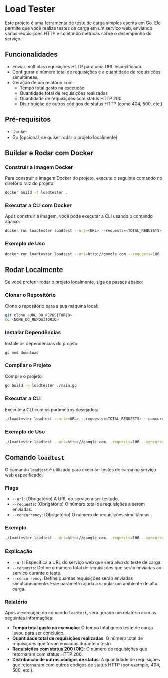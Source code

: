 # Load Tester

Este projeto é uma ferramenta de teste de carga simples escrita em Go. Ele permite que você realize testes de carga em um serviço web, enviando várias requisições HTTP e coletando métricas sobre o desempenho do serviço.

## Funcionalidades

-   Enviar múltiplas requisições HTTP para uma URL especificada.
-   Configurar o número total de requisições e a quantidade de requisições simultâneas.
-   Geração de um relatório com:
    -   Tempo total gasto na execução
    -   Quantidade total de requisições realizadas
    -   Quantidade de requisições com status HTTP 200
    -   Distribuição de outros códigos de status HTTP (como 404, 500, etc.)

## Pré-requisitos

-   Docker
-   Go (opcional, se quiser rodar o projeto localmente)

## Buildar e Rodar com Docker

### Construir a Imagem Docker

Para construir a imagem Docker do projeto, execute o seguinte comando no diretório raiz do projeto:

```sh
docker build -t loadtester .
```

### Executar a CLI com Docker

Após construir a imagem, você pode executar a CLI usando o comando abaixo:

```sh
docker run loadtester loadtest --url=<URL> --requests=<TOTAL_REQUESTS> --concurrency=<CONCURRENT_REQUESTS>
```

### Exemplo de Uso

```sh
docker run loadtester loadtest --url=http://google.com --requests=100 --concurrency=10
```

## Rodar Localmente

Se você preferir rodar o projeto localmente, siga os passos abaixo:

### Clonar o Repositório

Clone o repositório para a sua máquina local:

```sh
git clone <URL_DO_REPOSITORIO>
cd <NOME_DO_REPOSITORIO>
```

### Instalar Dependências

Instale as dependências do projeto:

```sh
go mod download
```

### Compilar o Projeto

Compile o projeto:

```sh
go build -o loadtester ./main.go
```

### Executar a CLI

Execute a CLI com os parâmetros desejados:

```sh
./loadtester loadtest --url=<URL> --requests=<TOTAL_REQUESTS> --concurrency=<CONCURRENT_REQUESTS>
```

### Exemplo de Uso

```sh
./loadtester loadtest --url=http://google.com --requests=100 --concurrency=10
```

## Comando `loadtest`

O comando `loadtest` é utilizado para executar testes de carga no serviço web especificado.

### Flags

-   `--url`: (Obrigatório) A URL do serviço a ser testado.
-   `--requests`: (Obrigatório) O número total de requisições a serem enviadas.
-   `--concurrency`: (Obrigatório) O número de requisições simultâneas.

### Exemplo

```sh
./loadtester loadtest --url=http://google.com --requests=100 --concurrency=10
```

### Explicação

-   `--url`: Especifica a URL do serviço web que será alvo do teste de carga.
-   `--requests`: Define o número total de requisições que serão enviadas ao serviço durante o teste.
-   `--concurrency`: Define quantas requisições serão enviadas simultaneamente. Este parâmetro ajuda a simular um ambiente de alta carga.

### Relatório

Após a execução do comando `loadtest`, será gerado um relatório com as seguintes informações:

-   **Tempo total gasto na execução**: O tempo total que o teste de carga levou para ser concluído.
-   **Quantidade total de requisições realizadas**: O número total de requisições que foram enviadas durante o teste.
-   **Requisições com status 200 (OK)**: O número de requisições que retornaram com status HTTP 200.
-   **Distribuição de outros códigos de status**: A quantidade de requisições que retornaram com outros códigos de status HTTP (por exemplo, 404, 500, etc.).
